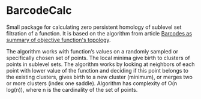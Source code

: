 # BarcodeCalc

Small package for calculating zero persistent homology of sublevel set filtration of a function. 
It is based on the algorithm from article 
<a href="https://arxiv.org/abs/1912.00043">Barcodes as summary of objective function's topology</a>.

The algorithm works with function’s values on a randomly sampled or specifically chosen set of points. 
The local minima give birth to clusters of points in sublevel sets.
The algorithm works by looking at neighbors of each point with lower value of the function and deciding if this point 
belongs to the existing clusters, gives birth to a new cluster (minimum), or merges two or more clusters (index one saddle). 
Algorithm has complexity of O(n log(n)), where n is the cardinality of the set of points.

